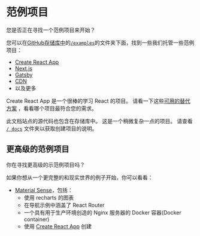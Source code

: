 # 范例项目

<p class="description">您是否正在寻找一个范例项目来开始？</p>

您可以在[GitHub存储库中](https://github.com/mui-org/material-ui)的[`/examples`](https://github.com/mui-org/material-ui/tree/next/examples)的文件夹下面，找到一些我们托管一些范例项目：

- [Create React App](https://github.com/mui-org/material-ui/tree/next/examples/create-react-app)
- [Next.js](https://github.com/mui-org/material-ui/tree/next/examples/nextjs)
- [Gatsby](https://github.com/mui-org/material-ui/tree/next/examples/gatsby)
- [CDN](https://github.com/mui-org/material-ui/tree/next/examples/cdn)
- 以及更多

Create React App 是一个很棒的学习 React 的项目。 请看一下这些[可用的替代方案](https://github.com/facebook/create-react-app/blob/master/README.md#popular-alternatives) ，看看哪个项目最符合您的需求。

此文档站点的源代码也包含在存储库中。 这是一个稍微复杂一点的项目。 请查看 [`/ docs`](https://github.com/mui-org/material-ui/tree/next/docs) 文件夹以获取创建项目的说明。

## 更高级的范例项目

你在寻找更高级的示范例项目吗？

如果你想从一个更完整的和现实世界的例子开始，你可以看看：

- [Material Sense](https://github.com/alexanmtz/material-sense)，包括： 
  - 使用 recharts 的图表
  - 在导航示例中涵盖了 React Router
  - 一个具有用于生产环境创造的 Nginx 服务器的 Docker 容器(Docker container)
  - 使用 [Create React App](https://facebook.github.io/create-react-app/) 创建